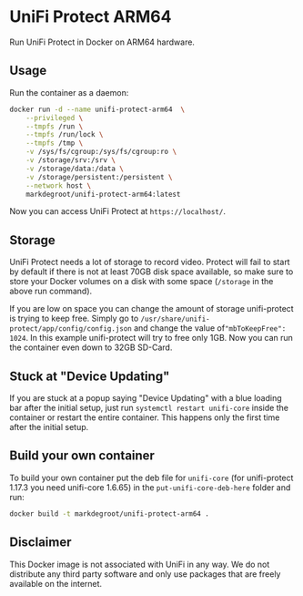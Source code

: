 # UniFi Protect ARM64

Run UniFi Protect in Docker on ARM64 hardware.

## Usage

Run the container as a daemon:

```bash
docker run -d --name unifi-protect-arm64  \
    --privileged \
    --tmpfs /run \
    --tmpfs /run/lock \
    --tmpfs /tmp \
    -v /sys/fs/cgroup:/sys/fs/cgroup:ro \
    -v /storage/srv:/srv \
    -v /storage/data:/data \
    -v /storage/persistent:/persistent \
    --network host \
    markdegroot/unifi-protect-arm64:latest
```

Now you can access UniFi Protect at `https://localhost/`.

## Storage
UniFi Protect needs a lot of storage to record video. Protect will fail to start by default if there is not at least 70GB disk space available, so make sure to store your Docker volumes on a disk with some space (`/storage` in the above run command).

If you are low on space you can change the amount of storage unifi-protect is trying to keep free. Simply go to `/usr/share/unifi-protect/app/config/config.json` and change the value of`"mbToKeepFree": 1024`. In this example unifi-protect will try to free only 1GB. Now you can run the container even down to 32GB SD-Card.

## Stuck at "Device Updating"
If you are stuck at a popup saying "Device Updating" with a blue loading bar after the initial setup, just run `systemctl restart unifi-core` inside the container or restart the entire container. This happens only the first time after the initial setup.

## Build your own container
To build your own container put the deb file for `unifi-core` (for unifi-protect 1.17.3 you need unifi-core 1.6.65) in the `put-unifi-core-deb-here` folder and run:
```bash
docker build -t markdegroot/unifi-protect-arm64 .
```

## Disclaimer
This Docker image is not associated with UniFi in any way. We do not distribute any third party software and only use packages that are freely available on the internet.
